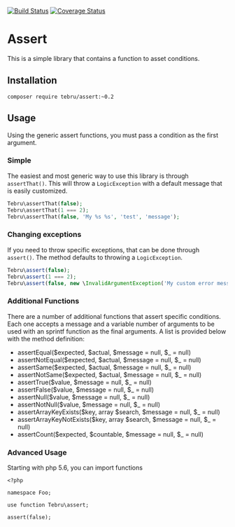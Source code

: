 [![Build Status](https://travis-ci.org/tebru/assert.svg?branch=master)](https://travis-ci.org/tebru/assert)
[![Coverage Status](https://coveralls.io/repos/tebru/assert/badge.svg?branch=master&service=github)](https://coveralls.io/github/tebru/assert?branch=master)

# Assert
This is a simple library that contains a function to asset conditions.

## Installation

```
composer require tebru/assert:~0.2
```

## Usage

Using the generic assert functions, you must pass a condition as the first argument.

### Simple

The easiest and most generic way to use this library is through `assertThat()`.  This will throw a `LogicException` with a default message that is easily customized.

```php
Tebru\assertThat(false);
Tebru\assertThat(1 === 2);
Tebru\assertThat(false, 'My %s %s', 'test', 'message');
```

### Changing exceptions

If you need to throw specific exceptions, that can be done through `assert()`.  The method defaults to throwing a `LogicException`.

```php
Tebru\assert(false);
Tebru\assert(1 === 2);
Tebru\assert(false, new \InvalidArgumentException('My custom error message'));
```

### Additional Functions

There are a number of additional functions that assert specific conditions.
Each one accepts a message and a variable number of arguments to be used with an sprintf function as the
final arguments. A list is provided below with the method definition:

* assertEqual($expected, $actual, $message = null, $_ = null)
* assertNotEqual($expected, $actual, $message = null, $_ = null)
* assertSame($expected, $actual, $message = null, $_ = null)
* assertNotSame($expected, $actual, $message = null, $_ = null)
* assertTrue($value, $message = null, $_ = null)
* assertFalse($value, $message = null, $_ = null)
* assertNull($value, $message = null, $_ = null)
* assertNotNull($value, $message = null, $_ = null)
* assertArrayKeyExists($key, array $search, $message = null, $_ = null)
* assertArrayKeyNotExists($key, array $search, $message = null, $_ = null)
* assertCount($expected, $countable, $message = null, $_ = null)

### Advanced Usage

Starting with php 5.6, you can import functions

```
<?php

namespace Foo;

use function Tebru\assert;

assert(false);
```
